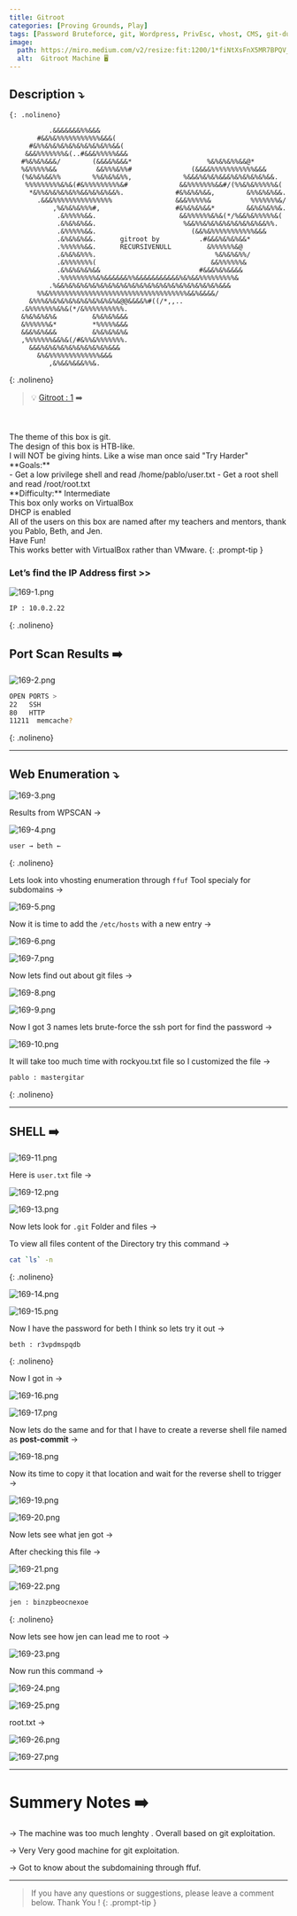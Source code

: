 ```yaml
---
title: Gitroot
categories: [Proving Grounds, Play]
tags: [Password Bruteforce, git, Wordpress, PrivEsc, vhost, CMS, git-dumper]
image:
  path: https://miro.medium.com/v2/resize:fit:1200/1*fiNtXsFnX5MR7BPQV_wBvg.png
  alt:  Gitroot Machine 🖥️
---
```


## **Description ⤵️**

```
{: .nolineno}

          .&&&&&&&%%&&&
       #&&%&%%%%%%%%%%%&&&(
     #&%%&%&%&%&%&%&%&%&%%&&(
    &&&%%%%%%%&(..#&&&%%%%%&&&
   #%&%&%&&&/        (&&&&%&&&*                   %&%&%&%%&&@*
   %&%%%%%&&          &&%%%&%%#               (&&&&%%%%%%%%%%%&&&
   (%&%&%&&%%        %%&%&%&%%,             %&&&%&%&%&&&%&%&%&%&%&&.
    %%%%%%%%%&%&(#&%%%%%%%%%&#             &&%%%%%%%&&#/(%%&%&%%%%%&(
     *&%%&%&%&%&%%&&%&%&%&&%.             #&%&%&%&&,        &%%&%&%&&.
       .&&&%%%%%%%%%%%%%%%                &&&%%%%%&          %%%%%%%&/
           ,%&%&%&%%%#,                   #&%&%&%&&*        &&%&%&%%&.
            .&%%%%%&&.                     &&%%%%%%&%&(*/%&&%&%%%%%&(
            .&%&%&%&&.                      %&&%%&%&%&%&%&%&%&%&&%%.
            .&%%%%%&&.                        (&&%&%%%%%%%%%%%&&&
            .&%&%&%&&.      gitroot by          .#&&&%&%&%&&*
            .%%%%%%&&.      RECURSIVENULL         &%%%%%%&@
            .&%&%&%%%.                              %&%&%&%%/
            .&%%%%%%%(                             &&%%%%%%&
            .&%&%&%&%&&                         #&&&%&%&&&&
            .%%%%%%%%%&%&&&&&&%%&&&&&&&&&&&%&%&&%%%%%%%%%&
          .%&&%&%&%&%&%&%&%&%&%&%&%&%&%&%&%&%&%&%&%&%&&&
       %%&%%%%%%%%%%%%%%%%%%%%%%%%%%%%%%%%%%%&&%&&&&/
     &%%%&%&%&%&%&%&%&%&%&%&@@&&&&%#((/*,,..
   .&%%%%%%%&%&(*/&%%%%%%%%%%.
   &%&%&%&%&         &%&%&%&&&
   &%%%%%%&*         *%%%%%&&&
   &&&%&%&&&         &%&%&%&%&
   ,%%%%%%%&&%&(/#&%%&%%%%%%%.
     &&&%&%&%&%&%&%&%&%&%&&&
       &%&%%%%%%%%%%%%%&&&
          ,&%&&%&&&%%&.

```
{: .nolineno}
<br>
>💡 [Gitroot : 1](https://www.vulnhub.com/entry/gitroot-1,488/) ➡️
<br>
<br>
The theme of this box is git.
<br>
The design of this box is HTB-like.
<br>
I will NOT be giving hints. Like a wise man once said "Try Harder"
<br>
**Goals:**
<br>
- Get a low privilege shell and read /home/pablo/user.txt
- Get a root shell and read /root/root.txt
<br>
**Difficulty:** Intermediate
<br>
This box only works on VirtualBox
<br>
DHCP is enabled
<br>
All of the users on this box are named after my teachers and mentors, thank you Pablo, Beth, and Jen.
<br>
Have Fun!
<br>
This works better with VirtualBox rather than VMware.
{: .prompt-tip }

### Let’s find the IP Address first >>

![169-1.png](/Vulnhub-Files/img/Gitroot/169-1.png)

```bash
IP : 10.0.2.22
```
{: .nolineno}

## Port Scan Results ➡️

![169-2.png](/Vulnhub-Files/img/Gitroot/169-2.png)

```bash
OPEN PORTS >
22   SSH
80   HTTP
11211  memcache?
```
{: .nolineno}

---

## Web Enumeration ⤵️

![169-3.png](/Vulnhub-Files/img/Gitroot/169-3.png)

Results from WPSCAN →

![169-4.png](/Vulnhub-Files/img/Gitroot/169-4.png)

```bash
user → beth ←
```
{: .nolineno}


Lets look into vhosting enumeration through `ffuf` Tool specialy for subdomains →

![169-5.png](/Vulnhub-Files/img/Gitroot/169-5.png)

Now it is time to add the `/etc/hosts` with a new entry →

![169-6.png](/Vulnhub-Files/img/Gitroot/169-6.png)

![169-7.png](/Vulnhub-Files/img/Gitroot/169-7.png)

Now lets find out about git files →

![169-8.png](/Vulnhub-Files/img/Gitroot/169-8.png)

![169-9.png](/Vulnhub-Files/img/Gitroot/169-9.png)

Now I got 3 names lets brute-force the ssh port for find the password →

![169-10.png](/Vulnhub-Files/img/Gitroot/169-10.png)

It will take too much time with rockyou.txt file so I customized the file →

```bash
pablo : mastergitar
```
{: .nolineno}


___

## SHELL ➡️

![169-11.png](/Vulnhub-Files/img/Gitroot/169-11.png)

Here is `user.txt` file →

![169-12.png](/Vulnhub-Files/img/Gitroot/169-12.png)

![169-13.png](/Vulnhub-Files/img/Gitroot/169-13.png)

Now lets look for `.git` Folder and files →

To view all files content of the Directory try this command →

```bash
cat `ls` -n
```
{: .nolineno}


![169-14.png](/Vulnhub-Files/img/Gitroot/169-14.png)

![169-15.png](/Vulnhub-Files/img/Gitroot/169-15.png)

Now I have the password for beth I think so lets try it out →

```bash
beth : r3vpdmspqdb
```
{: .nolineno}


Now I got in →

![169-16.png](/Vulnhub-Files/img/Gitroot/169-16.png)

![169-17.png](/Vulnhub-Files/img/Gitroot/169-17.png)

Now lets do the same and for that I have to create a reverse shell file named as **post-commit** → 

![169-18.png](/Vulnhub-Files/img/Gitroot/169-18.png)

Now its time to copy it that location and wait for the reverse shell to trigger →

![169-19.png](/Vulnhub-Files/img/Gitroot/169-19.png)

![169-20.png](/Vulnhub-Files/img/Gitroot/169-20.png)

Now lets see what jen got →

After checking this file →

![169-21.png](/Vulnhub-Files/img/Gitroot/169-21.png)

![169-22.png](/Vulnhub-Files/img/Gitroot/169-22.png)

```bash
jen : binzpbeocnexoe
```
{: .nolineno}


Now lets see how jen can lead me to root →

![169-23.png](/Vulnhub-Files/img/Gitroot/169-23.png)

Now run this command →

![169-24.png](/Vulnhub-Files/img/Gitroot/169-24.png)

![169-25.png](/Vulnhub-Files/img/Gitroot/169-25.png)

root.txt →

![169-26.png](/Vulnhub-Files/img/Gitroot/169-26.png)

![169-27.png](/Vulnhub-Files/img/Gitroot/169-27.png)

<hr>

# **Summery Notes ➡️**

→ The machine was too much lenghty . Overall based on git exploitation.

→ Very Very good machine for git exploitation.

→ Got to know about the subdomaining through ffuf.

<hr>

> If you have any questions or suggestions, please leave a comment below.
Thank You ! 
{: .prompt-tip }